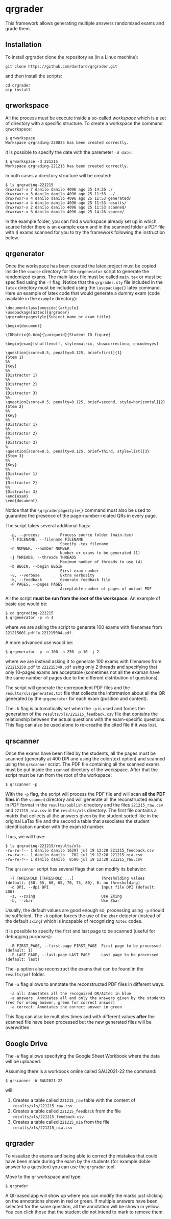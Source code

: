 # qrgrader 
This framework allows generating multiple answers randomized exams and grade them.

## Installation

To install qrgrader clone the repository as (in a Linux machine):
```
git clone https://github.com/dantard/qrgrader.git
```

and then install the scripts:

```
cd qrgrader
pip install .
```

## qrworkspace ##

All the process must be execute inside a so-called _workspace_ which is a set of directory with a specific structure. To create a workspace the command `qrworkspace`:

```
$ qrworkspace 
Workspace qrgrading-220825 has been created correctly.
``` 
It is possible to specify the date with the paremeter `-d date`:

```
$ qrworkspace -d 221215
Workspace qrgrading-221215 has been created correctly.
```

In both cases a directory structure will be created:
```
$ ls qrgrading-221215
drwxrwxr-x 7 danilo danilo 4096 ago 25 14:26 ./
drwxrwxr-x 3 danilo danilo 4096 ago 25 11:53 ../
drwxrwxr-x 4 danilo danilo 4096 ago 25 11:53 generated/
drwxrwxr-x 4 danilo danilo 4096 ago 25 11:53 results/
drwxrwxr-x 2 danilo danilo 4096 ago 25 11:53 scanned/
drwxrwxr-x 3 danilo danilo 4096 ago 25 14:26 source/
```

In the example folder, you can find a workspace already set up in which source folder there is an example exam and in the scanned folder a PDF file with 4 exams scanned for you to try the framework following the instruction below.

## qrgenerator ##

Once the workspace has been created the latex project must be copied inside the `source` directory for the `qrgenerator` script to generate the randomized exams. The main latex file must be called `main.tex` or must be specified using the `-f` flag. Notice that the `qrgrader.sty` file included in the `latex` directory must be included using the `\usepackage{}` latex command.
Here un example of latex code that would generate a dummy exam (code available in the `example` directory):

```
\documentclass[oneside]{article}
\usepackage[aztec]{qrgrader} 
\qrgraderpagestyle{Subject name or exam title}

\begin{document}

\IDMatrix{0.6cm}{\uniqueid}{Student ID figure}

\begin{exam}[shuffle=off, style=matrix, showcorrect=no, encode=yes]

\question[score=0.5, penalty=0.125, brief=first]{1}
{Stem 1}
%%
{Key}
%%
{Distractor 1}
%%
{Distractor 2}
%%
{Distractor 3}
%%
\question[score=0.5, penalty=0.125, brief=second, style=horizontal]{2}
{Stem 2}
%%
{Key}
%%
{Distractor 1}
%%
{Distractor 2}
%%
{Distractor 3}
%
\question[score=0.5, penalty=0.125, brief=third, style=list]{3}
{Stem 3}
%%
{Key}
%%
{Distractor 1}
%%
{Distractor 2}
%%
{Distractor 3}
\end{exam}
\end{document}
```
Notice that the `\qrgraderpagestyle{}` command must also be used to guarantee the presence of the page-number-related QRs in every page.

The script takes several additional flags: 

```
  -p, --process         Process source folder (main.tex)
  -f FILENAME, --filename FILENAME
                        Specify .tex filename
  -n NUMBER, --number NUMBER
                        Number or exams to be generated (1)
  -j THREADS, --threads THREADS
                        Maximum number of threads to use (4)
  -b BEGIN, --begin BEGIN
                        First exam number
  -v, --verbose         Extra verbosity
  -k, --feedback        Generate feedback file
  -P PAGES, --pages PAGES
                        Acceptable number of pages of output PDF
```
All the script **must be run from the root of the workspace**. An example of basic use would be:

```
$ cd qrgrading-221215
$ qrgenerator -p -n 4 
```
where we are asking the script to generate 100 exams with filenames from `221215001.pdf` to `221215004.pdf`.

A more advanced use would be:
```
$ qrgenerator -p -n 100 -b 250 -p 10 -j 2
```
where we are instead asking it to generate 100 exams with filenames from `221215250.pdf` to `221215349.pdf` using only 2 threads and specifying that only 10-pages exams are acceptable (sometimes not all the examan have the same number of pages due to the different distribution of questions).

The script will generate the correpondent PDF files and the `results/xls/generated.txt` file that collects the information about all the QR generated by the `qrgenerator` for each exam (position and content).

The `-k` flag is automatically set when the `-p` is used and forces the generation of the `results/xls/221215_feedback.csv` file that contains the relationship between the actual questions with the exam-specific questions. This flag can also be used alone to re-creathe the cited file if it was lost.

## qrscanner ##

Once the exams have been filled by the students, all the pages must be scanned (generally at 400 DPI and using the color/text option) and scanned using the `qrscanner` script. The PDF file containing all the scanned exams must be put inside the `scanned` directory of the workspace. After that the script must be run from the root of the workspace:

```
$ qrscanner -p
```

With the `-p` flag, the script will process the PDF file and will scan **all the PDF files** in the `scanned` directory and will generate all the reconstructed exams in PDF format in the `results/publish` directory and the files `221215_raw.csv` and `221215_nia.csv` in the `results/xls` directory. The first file contains a matrix that collects all the answers given by the student sorted like in the original LaTex file and the second a table that associates the student identification number with the exam id number.

Thus, we will have:
```
$ ls qrgrading-221215/results/xls
-rw-rw-r-- 1 danilo danilo 16297 jul 19 12:28 221215_feedback.csv
-rw-rw-r-- 1 danilo danilo   702 jul 19 12:28 221215_nia.csv
-rw-rw-r-- 1 danilo danilo  8580 jul 19 12:28 221215_raw.csv
```
The `qrscanner` script has several flags that can modify its behavior:
```
  -T THRESHOLD [THRESHOLD ...]            Thresholding values (default: {50, 55, 60, 65, 70, 75, 80}, 0: no thresholding)
  -d DPI, --dpi DPI                       Input file DPI (default: 400)
  -z, --zxing                             Use ZXing
  -b, --zbar                              Use Zbar  
```
Usually, the default values are good enough so, processing using `-p` should be sufficient. The `-b` option forces the use of the `zbar` detector (instead of the default `zxing`) which is incapable of recognizing `Aztec` codes.

It is possible to specify the first and last page to be scanned (useful for debugging purposes):
```
  -B FIRST_PAGE, --first-page FIRST_PAGE  First page to be processed (default: 1)
  -E LAST_PAGE, --last-page LAST_PAGE     Last page to be processed (default: last)
```
The `-p` option also reconstruct the exams that can be found in the `results/pdf` folder.

The `-a` flag allows to annotate the reconstructed PDF files in different ways. 

``` 
  -a all: Annotates all the recognized QR/Aztec in blue
  -a answers: Annotates all and only the answers given by the students (red for wrong answer, green for correct answer)
  -a correct: Annotates the correct answer in green
```

This flag can also be multiples times and with different values **after** the scanned file have been processed but the new generated files will be overwritten.

## Google Drive ##

The `-W` flag allows specifying the Google Sheet Workbook where the data will be uploaded.

Assuming there is a workbook online called SAU2021-22 the command:
```
$ qrscanner -W SAU2021-22
```
will:

1. Creates a table called `221215_raw` table with the content of `results/xls/221215_raw.csv`
2. Creates a table called `221215_feedback` from the file `results/xls/221215_feedback.csv`
3. Creates a table called `221215_nia` from the file `results/xls/221215_nia.csv`


## qrgrader ##
To visualize the exams and being able to correct the mistakes that could have been made during the exam by the students (for example doble answer to a question) you can use the `qrgrader` tool.

Move to the qr workspace and type:

```
$ qrgrader
```
A Qt-based app will show up where you can modify the marks just clicking on the annotations shown in red or green. If multiple answers have been selected for the same question, all the annotation will be shown in yellow. You can click those that the student did not intend to mark to remove them.

